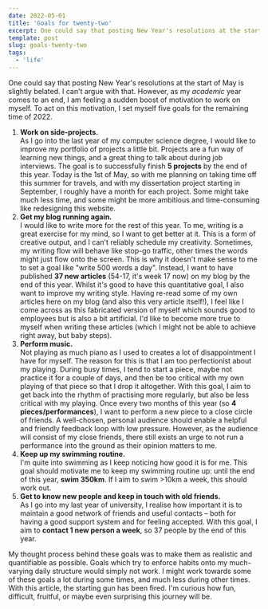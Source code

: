 ```yaml
---
date: 2022-05-01
title: 'Goals for twenty-two'
excerpt: One could say that posting New Year's resolutions at the start of May is slightly belated. I can't argue with that. However, as my *academic* year comes to an end, I am feeling a sudden boost of motivation to work on myself. To act on this motivation, I set myself five goals for the remaining time of 2022.
template: post
slug: goals-twenty-two
tags:
  - 'life'
---
```


One could say that posting New Year's resolutions at the start of May is slightly belated. I can't argue with that. However, as my _academic_ year comes to an end, I am feeling a sudden boost of motivation to work on myself. To act on this motivation, I set myself five goals for the remaining time of 2022.

1. **Work on side-projects.**<br>As I go into the last year of my computer science degree, I would like to improve my portfolio of projects a little bit. Projects are a fun way of learning new things, and a great thing to talk about during job interviews. The goal is to successfully finish **5 projects** by the end of this year. Today is the 1st of May, so with me planning on taking time off this summer for travels, and with my dissertation project starting in September, I roughly have a month for each project. Some might take much less time, and some might be more ambitious and time-consuming like redesigning this website.
2. **Get my blog running again.**<br> I would like to write more for the rest of this year. To me, writing is a great exercise for my mind, so I want to get better at it. This is a form of creative output, and I can't reliably schedule my creativity. Sometimes, my writing flow will behave like stop-go traffic, other times the words might just flow onto the screen. This is why it doesn't make sense to me to set a goal like "write 500 words a day". Instead, I want to have published **37 new articles** (54-17, it's week 17 now) on my blog by the end of this year. Whilst it's good to have this quantitative goal, I also want to improve my writing style. Having re-read some of my own articles here on my blog (and also this very article itself!), I feel like I come across as this fabricated version of myself which sounds good to employees but is also a bit artificial. I'd like to become more true to myself when writing these articles (which I might not be able to achieve right away, but baby steps).
3. **Perform music.**<br> Not playing as much piano as I used to creates a lot of disappointment I have for myself. The reason for this is that I am too perfectionist about my playing. During busy times, I tend to start a piece, maybe not practice it for a couple of days, and then be too critical with my own playing of that piece so that I drop it altogether. With this goal, I aim to get back into the rhythm of practising more regularly, but also be less critical with my playing. Once every two months of this year (so **4 pieces/performances**), I want to perform a new piece to a close circle of friends. A well-chosen, personal audience should enable a helpful and friendly feedback loop with low pressure. However, as the audience will consist of my close friends, there still exists an urge to not run a performance into the ground as their opinion matters to me.
4. **Keep up my swimming routine.**<br> I'm quite into swimming as I keep noticing how good it is for me. This goal should motivate me to keep my swimming routine up: until the end of this year, **swim 350km**. If I aim to swim >10km a week, this should work out.
5. **Get to know new people and keep in touch with old friends.**<br> As I go into my last year of university, I realise how important it is to maintain a good network of friends and useful contacts – both for having a good support system and for feeling accepted. With this goal, I aim to **contact 1 new person a week**, so 37 people by the end of this year.

My thought process behind these goals was to make them as realistic and quantifiable as possible. Goals which try to enforce habits onto my much-varying daily structure would simply not work. I might work towards some of these goals a lot during some times, and much less during other times. With this article, the starting gun has been fired. I'm curious how fun, difficult, fruitful, or maybe even surprising this journey will be.

